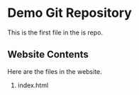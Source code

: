 # Demo Git Repository

This is the first file in the is repo.

## Website Contents

Here are the files in the website.

1. index.html

